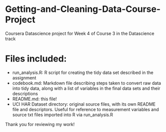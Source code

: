 # Getting-and-Cleaning-Data-Course-Project
Coursera Datascience project for Week 4 of Course 3 in the Datascience track

Files included:
==============

- run_analysis.R: R script for creating the tidy data set described in the assignment
- codebook.md: Markdown file describing steps taken to convert raw data into tidy data, along with a list of variables in the final data sets and their descriptions
- README.md: this file!
- UCI HAR Dataset directory: original source files, with its own README file and descriptors. Useful for reference to measurement variables and source txt files imported into R via run_analysis.R

Thank you for reviewing my work!
